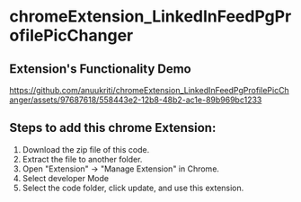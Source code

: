 # chromeExtension_LinkedInFeedPgProfilePicChanger

## Extension's Functionality Demo

https://github.com/anuukriti/chromeExtension_LinkedInFeedPgProfilePicChanger/assets/97687618/558443e2-12b8-48b2-ac1e-89b969bc1233

## Steps to add this chrome Extension:

1. Download the zip file of this code.
2. Extract the file to another folder.
3. Open "Extension" -> "Manage Extension" in Chrome.
4. Select developer Mode
5. Select the code folder, click update, and use this extension. 


